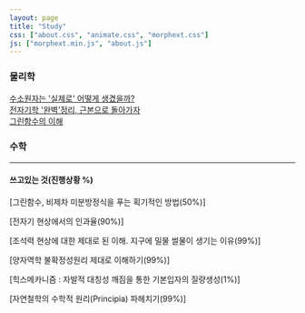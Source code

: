 ```yaml
---
layout: page
title: "Study"
css: ["about.css", "animate.css", "morphext.css"]
js: ["morphext.min.js", "about.js"]
---
```

<!-- {% include study.html %} -->

### 물리학
[수소원자는 '실제로' 어떻게 생겼을까?](study/atom.md)  
[전자기학 '완벽'정리, 근본으로 돌아가자](study/EM.md)  
[그린함수의 이해](study/green.md)  
### 수학


----
#### 쓰고있는 것(진행상황 %)

[그린함수, 비제차 미분방정식을 푸는 획기적인 방법(50%)]  

[전자기 현상에서의 인과율(90%)]  

[조석력 현상에 대한 제대로 된 이해. 지구에 밀물 썰물이 생기는 이유(99%)]  

[양자역학 불확정성원리 제대로 이해하기(99%)]  

[힉스메카니즘 : 자발적 대칭성 깨짐을 통한 기본입자의 질량생성(1%)]  

[자연철학의 수학적 원리(Principia) 파헤치기(99%)]  
